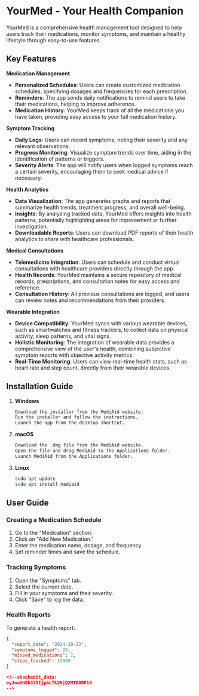
# YourMed - Your Health Companion

YourMed is a comprehensive health management tool designed to help users track their medications, monitor symptoms, and maintain a healthy lifestyle through easy-to-use features.

## Key Features

  
  **Medication Management**
- **Personalized Schedules**: Users can create customized medication schedules, specifying dosages and frequencies for each prescription. 
- **Reminders**: The app sends daily notifications to remind users to take their medications, helping to improve adherence. 
- **Medication History**: YourMed keeps track of all the medications you have taken, providing easy access to your full medication history.

 **Symptom Tracking**
 - **Daily Logs**: Users can record symptoms, noting their severity and any relevant observations.
  - **Progress Monitoring**: Visualize symptom trends over time, aiding in the identification of patterns or triggers. 
 - **Severity Alerts**: The app will notify users when logged symptoms reach a certain severity, encouraging them to seek medical advice if necessary.


 **Health Analytics**
 -  **Data Visualization**: The app generates graphs and reports that summarize health trends, treatment progress, and overall well-being. 
-  **Insights**: By analyzing tracked data, YourMed offers insights into health patterns, potentially highlighting areas for improvement or further investigation. 
- **Downloadable Reports**: Users can download PDF reports of their health analytics to share with healthcare professionals.

 **Medical Consultations**
 - **Telemedicine Integration**: Users can schedule and conduct virtual consultations with healthcare providers directly through the app. 
 - **Health Records**: YourMed maintains a secure repository of medical records, prescriptions, and consultation notes for easy access and reference. 
 - **Consultation History**: All previous consultations are logged, and users can review notes and recommendations from their providers.

**Wearable Integration**
- **Device Compatibility**: YourMed syncs with various wearable devices, such as smartwatches and fitness trackers, to collect data on physical activity, sleep patterns, and vital signs.
 - **Holistic Monitoring**: The integration of wearable data provides a comprehensive view of the user's health, combining subjective symptom reports with objective activity metrics. 
- **Real-Time Monitoring**: Users can view real-time health stats, such as heart rate and step count, directly from their wearable devices.

## Installation Guide

1. **Windows**
    ```bash
    Download the installer from the MediAid website.
    Run the installer and follow the instructions.
    Launch the app from the desktop shortcut.
    ```

2. **macOS**
    ```bash
    Download the .dmg file from the MediAid website.
    Open the file and drag MediAid to the Applications folder.
    Launch MediAid from the Applications folder.
    ```

3. **Linux**
    ```bash
    sudo apt update
    sudo apt install mediaid
    ```

## User Guide

### Creating a Medication Schedule
1. Go to the "Medication" section.
2. Click on "Add New Medication."
3. Enter the medication name, dosage, and frequency.
4. Set reminder times and save the schedule.

### Tracking Symptoms
1. Open the "Symptoms" tab.
2. Select the current date.
3. Fill in your symptoms and their severity.
4. Click "Save" to log the data.

### Health Reports
To generate a health report:
```json
{
  "report_date": "2024-10-23",
  "symptoms_logged": 20,
  "missed_medications": 2,
  "steps_tracked": 15000
}

<!--stackedit_data:
eyJoaXN0b3J5IjpbLTk2NjQ2MTE0OF19
-->